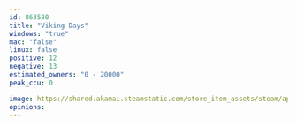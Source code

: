 ```yaml
---
id: 863580
title: "Viking Days"
windows: "true"
mac: "false"
linux: false
positive: 12
negative: 13
estimated_owners: "0 - 20000"
peak_ccu: 0

image: https://shared.akamai.steamstatic.com/store_item_assets/steam/apps/863580/header.jpg?t=1667825083
opinions:
---
```

